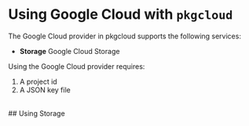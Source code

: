 # Using Google Cloud with `pkgcloud`

The Google Cloud provider in pkgcloud supports the following services:

* **Storage** Google Cloud Storage

Using the Google Cloud provider requires:

1. A project id
2. A JSON key file


<br/>
<a name="using-storage"></a>
## Using Storage

